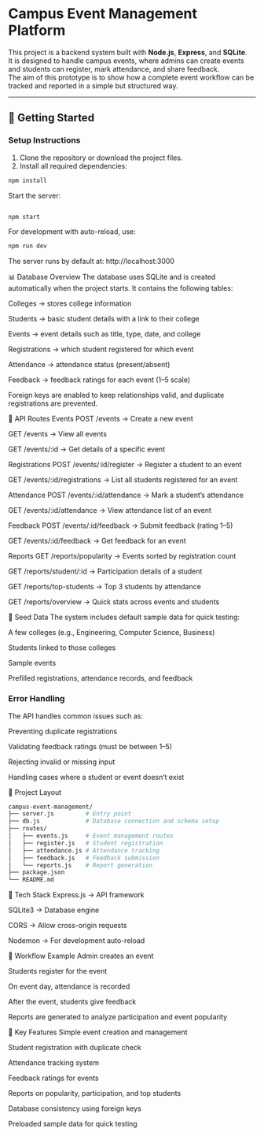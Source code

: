 # Campus Event Management Platform

This project is a backend system built with **Node.js**, **Express**, and **SQLite**.  
It is designed to handle campus events, where admins can create events and students can register, mark attendance, and share feedback.  
The aim of this prototype is to show how a complete event workflow can be tracked and reported in a simple but structured way.

---

## 🚀 Getting Started

### Setup Instructions
1. Clone the repository or download the project files.  
2. Install all required dependencies:

```bash
npm install
```

Start the server:

```bash

npm start
```

For development with auto-reload, use:

```bash
npm run dev
```
The server runs by default at: http://localhost:3000

📊 Database Overview
The database uses SQLite and is created automatically when the project starts.
It contains the following tables:

Colleges → stores college information

Students → basic student details with a link to their college

Events → event details such as title, type, date, and college

Registrations → which student registered for which event

Attendance → attendance status (present/absent)

Feedback → feedback ratings for each event (1–5 scale)

Foreign keys are enabled to keep relationships valid, and duplicate registrations are prevented.

🔗 API Routes
Events
POST /events → Create a new event

GET /events → View all events

GET /events/:id → Get details of a specific event

Registrations
POST /events/:id/register → Register a student to an event

GET /events/:id/registrations → List all students registered for an event

Attendance
POST /events/:id/attendance → Mark a student’s attendance

GET /events/:id/attendance → View attendance list of an event

Feedback
POST /events/:id/feedback → Submit feedback (rating 1–5)

GET /events/:id/feedback → Get feedback for an event

Reports
GET /reports/popularity → Events sorted by registration count

GET /reports/student/:id → Participation details of a student

GET /reports/top-students → Top 3 students by attendance

GET /reports/overview → Quick stats across events and students

🧪 Seed Data
The system includes default sample data for quick testing:

A few colleges (e.g., Engineering, Computer Science, Business)

Students linked to those colleges

Sample events

Prefilled registrations, attendance records, and feedback

### Error Handling
The API handles common issues such as:

Preventing duplicate registrations

Validating feedback ratings (must be between 1–5)

Rejecting invalid or missing input

Handling cases where a student or event doesn’t exist

📂 Project Layout
```bash
campus-event-management/
├── server.js         # Entry point
├── db.js             # Database connection and schema setup
├── routes/
│   ├── events.js     # Event management routes
│   ├── register.js   # Student registration
│   ├── attendance.js # Attendance tracking
│   ├── feedback.js   # Feedback submission
│   └── reports.js    # Report generation
├── package.json
└── README.md

```

🔧 Tech Stack
Express.js → API framework

SQLite3 → Database engine

CORS → Allow cross-origin requests

Nodemon → For development auto-reload

📝 Workflow Example
Admin creates an event

Students register for the event

On event day, attendance is recorded

After the event, students give feedback

Reports are generated to analyze participation and event popularity

🎯 Key Features
Simple event creation and management

Student registration with duplicate check

Attendance tracking system

Feedback ratings for events

Reports on popularity, participation, and top students

Database consistency using foreign keys

Preloaded sample data for quick testing

